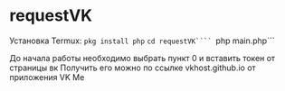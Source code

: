 # requestVK
Установка Termux:
```pkg install php```
```cd requestVK````
```php main.php```

До начала работы необходимо выбрать пункт 0 и вставить токен от страницы вк
Получить его можно по ссылке vkhost.github.io от приложения VK Me
